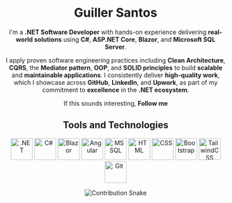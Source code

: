 <div align="center">

# **Guiller Santos**  

I'm a **.NET Software Developer** with hands-on experience delivering **real-world solutions** using **C#**, **ASP.NET Core**, **Blazor**, and **Microsoft SQL Server**. 

I apply proven software engineering practices including **Clean Architecture**, **CQRS**, the **Mediator pattern**, **OOP**, and **SOLID principles** to build **scalable** and **maintainable applications**. I consistently deliver **high-quality work**, which I showcase across **GitHub**, **LinkedIn**, and **Upwork**, as part of my commitment to **excellence** in the **.NET ecosystem**.

If this sounds interesting, **Follow me**

</div>

<div align="center">

## **Tools and Technologies**  

</div>

<p align="center">
    <img src="https://upload.wikimedia.org/wikipedia/commons/7/7d/Microsoft_.NET_logo.svg" alt=".NET" width="50" height="50"/>
    <img src="https://cdn.jsdelivr.net/gh/devicons/devicon/icons/csharp/csharp-original.svg" alt="C#" width="50" height="50"/>
    <img src="https://cdn.jsdelivr.net/gh/devicons/devicon/icons/blazor/blazor-original.svg" alt="Blazor" width="50" height="50"/>
    <img src="https://cdn.jsdelivr.net/gh/devicons/devicon/icons/angularjs/angularjs-original.svg" alt="Angular" width="50" height="50"/>
    <img src="https://cdn.jsdelivr.net/gh/devicons/devicon/icons/microsoftsqlserver/microsoftsqlserver-plain.svg" alt="MSSQL" width="50" height="50"/>
    <img src="https://cdn.jsdelivr.net/gh/devicons/devicon/icons/html5/html5-original.svg" alt="HTML" width="50" height="50"/>
    <img src="https://cdn.jsdelivr.net/gh/devicons/devicon/icons/css3/css3-original.svg" alt="CSS" width="50" height="50"/>
    <img src="https://cdn.jsdelivr.net/gh/devicons/devicon/icons/bootstrap/bootstrap-original.svg" alt="Bootstrap" width="50" height="50"/>
    <img src="https://cdn.jsdelivr.net/gh/devicons/devicon/icons/tailwindcss/tailwindcss-original.svg" alt="TailwindCSS" width="50" height="50"/>
    <img src="https://cdn.jsdelivr.net/gh/devicons/devicon/icons/git/git-original.svg" alt="Git" width="50" height="50"/>
</p>

<p align="center">
  <img src="https://raw.githubusercontent.com/GuillerSantos/snk/output/github-contribution-grid-snake-dark.svg" alt="Contribution Snake" />
</p>
